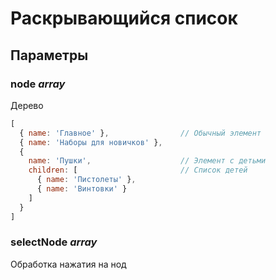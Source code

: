 # Раскрывающийся список

## Параметры

### node *array*

Дерево

```javascript
[
  { name: 'Главное' },                // Обычный элемент
  { name: 'Наборы для новичков' },
  {
    name: 'Пушки',                    // Элемент с детьми
    children: [                       // Список детей
      { name: 'Пистолеты' },
      { name: 'Винтовки' }
    ]
  }
]
```

### selectNode *array*

Обработка нажатия на нод
